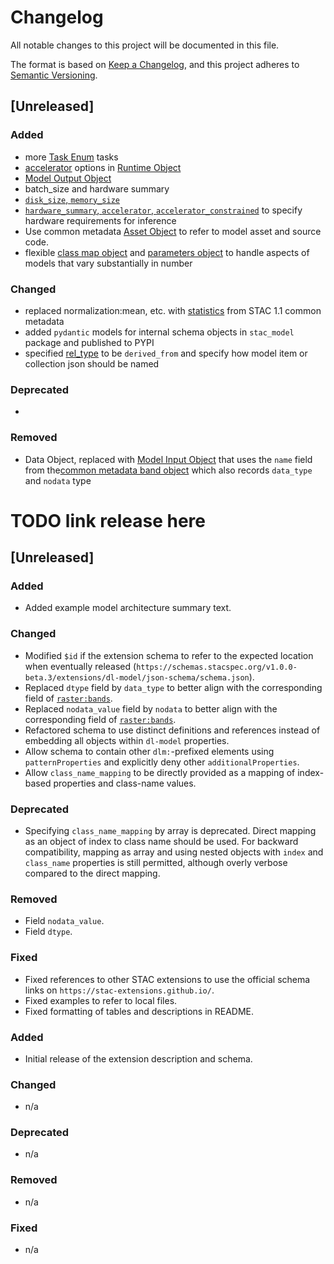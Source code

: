 # Changelog
All notable changes to this project will be documented in this file.

The format is based on [Keep a Changelog](https://keepachangelog.com/en/1.0.0/),
and this project adheres to [Semantic Versioning](https://semver.org/spec/v2.0.0.html).

## [Unreleased]

### Added
- more [Task Enum](./README.md#task-enum) tasks
- [accelerator](./README#accelerators) options in [Runtime Object](./README#runtime-object)
- [Model Output Object](./README.md#model-output-object)
- batch_size and hardware summary
- [`disk_size`, `memory_size`](./README#architecture-object)
- [`hardware_summary`, `accelerator`, `accelerator_constrained`](./README#runtime-object) to specify hardware requirements for inference
- Use common metadata [Asset Object](https://github.com/radiantearth/stac-spec/blob/master/collection-spec/collection-spec.md#asset-object) to refer to model asset and source code.
- flexible [class map object](./README.md#class-map-object) and [parameters object](./README.md#parameters-object) to handle aspects of models that vary substantially in number

### Changed
- replaced normalization:mean, etc. with [statistics](./README.md#bands-and-statistics) from STAC 1.1 common metadata
- added `pydantic` models for internal schema objects in `stac_model` package and published to PYPI
- specified [rel_type](./README.md#relation-types) to be `derived_from` and specify how model item or collection json should be named

### Deprecated
-

### Removed
- Data Object, replaced with [Model Input Object](./README.md#model-input-object) that uses the `name` field from the[common metadata band object](https://github.com/radiantearth/stac-spec/blob/f9b3c59ba810541c9da70c5f8d39635f8cba7bcd/item-spec/common-metadata.md#bands) which also records `data_type` and `nodata` type

# TODO link release here

## [Unreleased]

### Added
- Added example model architecture summary text.

### Changed
- Modified `$id` if the extension schema to refer to the expected location when eventually released
  (`https://schemas.stacspec.org/v1.0.0-beta.3/extensions/dl-model/json-schema/schema.json`).
- Replaced `dtype` field by `data_type` to better align with the corresponding field of
  [`raster:bands`][raster-band-object].
- Replaced `nodata_value` field by `nodata` to better align with the corresponding field of
  [`raster:bands`][raster-band-object].
- Refactored schema to use distinct definitions and references instead of embedding all objects
  within `dl-model` properties.
- Allow schema to contain other `dlm:`-prefixed elements using `patternProperties` and explicitly
  deny other `additionalProperties`.
- Allow `class_name_mapping` to be directly provided as a mapping of index-based properties and class-name values.

[raster-band-object]: https://github.com/stac-extensions/raster/#raster-band-object

### Deprecated
- Specifying `class_name_mapping` by array is deprecated.
  Direct mapping as an object of index to class name should be used.
  For backward compatibility, mapping as array and using nested objects with `index` and `class_name` properties
  is still permitted, although overly verbose compared to the direct mapping.

### Removed
- Field `nodata_value`.
- Field `dtype`.

### Fixed
- Fixed references to other STAC extensions to use the official schema links on `https://stac-extensions.github.io/`.
- Fixed examples to refer to local files.
- Fixed formatting of tables and descriptions in README.

[v1.0.0-beta2]: <https://github.com/sfoucher/dlm-extension/compare/v1.0.0...HEAD>

### Added
- Initial release of the extension description and schema.

### Changed
- n/a

### Deprecated
- n/a

### Removed
- n/a

### Fixed
- n/a
